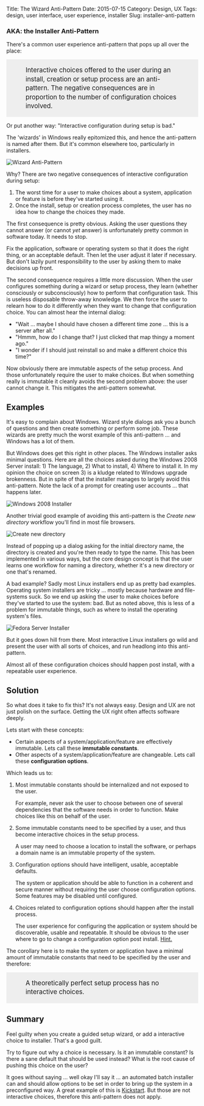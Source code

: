 Title: The Wizard Anti-Pattern
Date: 2015-07-15
Category: Design, UX
Tags: design, user interface, user experience, installer
Slug: installer-anti-pattern

### AKA: the Installer Anti-Pattern

There's a common user experience anti-pattern that pops up all over the place:

<div style="font-size: 120%; line-height: 140%; padding: 1em 3em; background-color: #EEE;">
Interactive choices offered to the user during an install, creation or setup process are an anti-pattern. The negative consequences are in proportion to the number of configuration choices involved.
</div>

Or put another way: "Interactive configuration during setup is bad."

The 'wizards' in Windows really epitomized this, and hence the anti-pattern is named after them. But it's common elsewhere too, particularly in installers.

![Wizard Anti-Pattern](images/wizard-anti-pattern.png)

Why? There are two negative consequences of interactive configuration during setup:

 1. The worst time for a user to make choices about a system, application or feature is before they've started using it.
 2. Once the install, setup or creation process completes, the user has no idea how to change the choices they made.

The first consequence is pretty obvious. Asking the user questions they cannot answer (or cannot *yet* answer) is unfortunately pretty common in software today. It needs to stop.

Fix the application, software or operating system so that it does the right thing, or an acceptable default. Then let the user adjust it later if necessary. But don't lazily punt responsibility to the user by asking them to make decisions up front.

The second consequence requires a little more discussion. When the user configures something during a wizard or setup process, they learn (whether consciously or subconsciously) how to perform that configuration task. This is useless disposable throw-away knowledge. We then force the user to relearn how to do it differently when they want to change that configuration choice. You can almost hear the internal dialog:

 * "Wait ... maybe I should have chosen a different time zone ... this is a server after all."
 * "Hmmm, how do I change that? I just clicked that map thingy a moment ago."
 * "I wonder if I should just reinstall so and make a different choice this time?"

Now obviously there are immutable aspects of the setup process. And those unfortunately require the user to make choices. But when something really is immutable it cleanly avoids the second problem above: the user cannot change it. This mitigates the anti-pattern somewhat.

## Examples

It's easy to complain about Windows. Wizard style dialogs ask you a bunch of questions and then create something or perform some job. These wizards are pretty much the worst example of this anti-pattern ... and Windows has a lot of them.

But Windows does get this right in other places. The Windows installer asks minimal questions. Here are all the choices asked during the Windows 2008 Server install: 1) The language, 2) What to install, 4) Where to install it. In my opinion the choice on screen 3) is a kludge related to Windows upgrade brokenness. But in spite of that the installer manages to largely avoid this anti-pattern. Note the lack of a prompt for creating user accounts ... that happens later.

![Windows 2008 Installer](images/windows-installer.png)

Another trivial good example of avoiding this anti-pattern is the *Create new directory* workflow you'll find in most file browsers.

![Create new directory](images/create-new-directory.png)

Instead of popping up a dialog asking for the initial directory name, the directory is created and you're then ready to type the name. This has been implemented in various ways, but the core design concept is that the user learns one workflow for naming a directory, whether it's a new directory or one that's renamed.


A bad example? Sadly most Linux installers end up as pretty bad examples. Operating system installers are tricky ... mostly because hardware and file-systems suck. So we end up asking the user to make choices before they've started to use the system: bad. But as noted above, this is less of a problem for immutable things, such as where to install the operating system's files.

![Fedora Server Installer](images/fedora-22-server-installer.png)

But it goes down hill from there. Most interactive Linux installers go wild and present the user with all sorts of choices, and run headlong into this anti-pattern.

Almost all of these configuration choices should happen post install, with a repeatable user experience.

## Solution

So what does it take to fix this? It's not always easy. Design and UX are not just polish on the surface. Getting the UX right often affects software deeply.

Lets start with these concepts:

 * Certain aspects of a system/application/feature are effectively immutable. Lets call these **immutable constants**.
 * Other aspects of a system/application/feature are changeable. Lets call these **configuration options**.

Which leads us to:

 1. Most immutable constants should be internalized and not exposed to the user.

    For example, never ask the user to choose between one of several dependencies that the software needs in order to function. Make choices like this on behalf of the user.

 2. Some immutable constants need to be specified by a user, and thus become interactive choices in the setup process.

    A user may need to choose a location to install the software, or perhaps a domain name is an immutable property of the system.

 3. Configuration options should have intelligent, usable, acceptable defaults.

    The system or application should be able to function in a coherent and secure manner without requiring the user choose configuration options. Some features may be disabled until configured.

 3. Choices related to configuration options should happen after the install process.

    The user experience for configuring the application or system should be discoverable, usable and repeatable. It should be obvious to the user where to go to change a configuration option post install. [Hint.](http://cockpit-project.org/)

The corollary here is to make the system or application have a minimal amount of immutable constants that need to be specified by the user and therefore:

<div style="font-size: 120%; line-height: 140%; padding: 1em 3em; background-color: #EEE;">
A theoretically perfect setup process has no interactive choices.
</div>

## Summary

Feel guilty when you create a guided setup wizard, or add a interactive choice to installer. That's a good guilt.

Try to figure out why a choice is necessary. Is it an immutable constant? Is there a sane default that should be used instead? What is the root cause of pushing this choice on the user?

It goes without saying ... well okay I'll say it ... an automated batch installer can and should allow options to be set in order to bring up the system in a preconfigured way. A great example of this is [Kickstart](https://github.com/rhinstaller/pykickstart/blob/master/docs/kickstart-docs.rst). But those are not interactive choices, therefore this anti-pattern does not apply.
